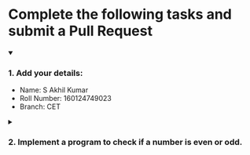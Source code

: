 # Complete the following tasks and submit a Pull Request
<details open>
<summary><h3>1. Add your details: </h3></summary>
<ul>
  <li> Name: S Akhil Kumar</li>
  <li> Roll Number: 160124749023</li>
  <li> Branch: CET</li>
</ul>
</details>
<details>
<summary><h3> 2. Implement a program to check if a number is even or odd. </h3></summary>
<ul>
  <li> Create a new file in the repository and add your code. </li>
  <li> Use any programming language of your choice. </li>
</ul>
</details>
